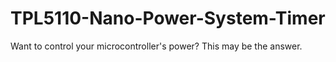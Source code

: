 # TPL5110-Nano-Power-System-Timer
Want to control your microcontroller's power? This may be the answer.
